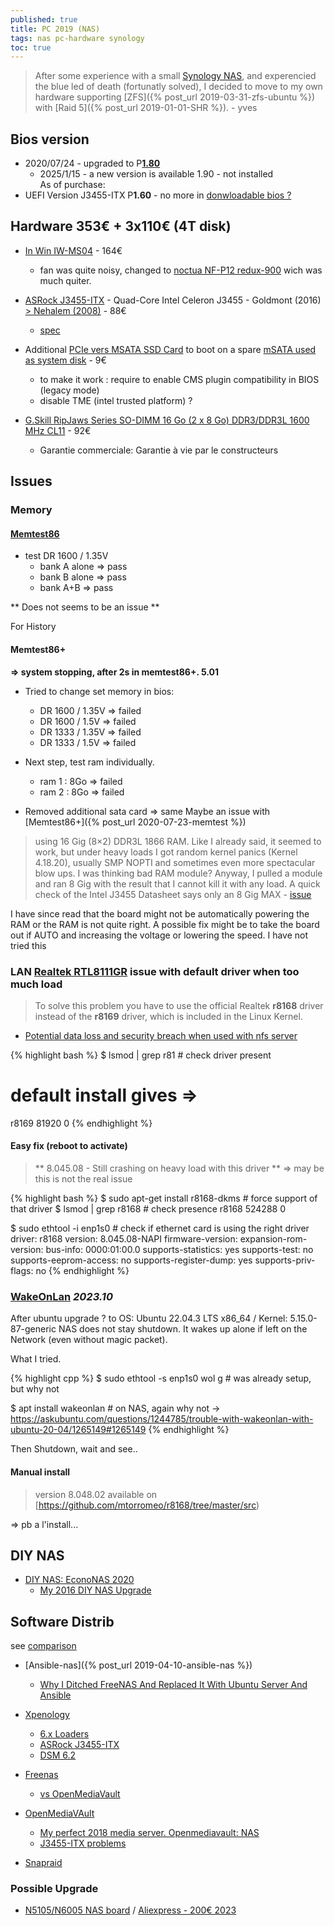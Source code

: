 ```yaml
---
published: true
title: PC 2019 (NAS)
tags: nas pc-hardware synology
toc: true
---
```

> After some experience with a small [Synology NAS](https://yduf.github.io/tags/#synology-ref), and experencied the blue led of death (fortunatly solved), I decided to move to my own hardware supporting [ZFS]({% post_url 2019-03-31-zfs-ubuntu %}) with [Raid 5]({% post_url 2019-01-01-SHR %}). - yves

## Bios version
- 2020/07/24 - upgraded to P[**1.80**](http://asrock.com/mb/Intel/J3455-ITX/?cat=Download&os=BIOS#BIOS)
	- 2025/1/15 - a new version is available 1.90 - not installed  
As of purchase:
- UEFI Version J3455-ITX P**1.60** - no more in [donwloadable bios ?](http://www.mgreene.org/?p=290)

## Hardware 353€ + 3x110€ (4T disk)

- [In Win IW-MS04](https://proclockers.com/review/in-win-iw-ms04-mini-server-case-review/) - 164€
	- fan was quite noisy, changed to [noctua NF-P12 redux-900](https://www.amazon.fr/gp/product/B07C5KZX85/ref=ppx_yo_dt_b_asin_title_o04_s00?ie=UTF8&psc=1) wich was much quiter.
    
- [ASRock J3455-ITX](https://www.ldlc.com/fiche/PB00217669.html) - Quad-Core Intel Celeron J3455 - Goldmont (2016) [> Nehalem (2008)](https://en.wikipedia.org/wiki/List_of_Intel_CPU_microarchitectures) - 88€
	- [spec](https://www.asrock.com/mb/Intel/J3455-ITX/#Specification)

- Additional [PCIe vers MSATA SSD Card](https://www.amazon.fr/gp/product/B07MJLBVBS/ref=ppx_yo_dt_b_asin_title_o09_s00?ie=UTF8&psc=1) to boot on a spare [mSATA used as system disk](https://cdn.thingiverse.com/assets/15/a0/2e/f2/2c/IMG_20190414_230318-small.jpg) - 9€
	- to make it work : require to enable CMS plugin compatibility in BIOS (legacy mode)
    - disable TME (intel trusted platform) ?

- [G.Skill RipJaws Series SO-DIMM 16 Go (2 x 8 Go) DDR3/DDR3L 1600 MHz CL11](https://www.ldlc.com/fiche/PB00156966.html?offerId=AR201311110009) - 92€
	- Garantie commerciale: Garantie à vie par le constructeurs

## Issues

### Memory

#### [Memtest86](https://www.memtest86.com/download.htm)
- test DR 1600 / 1.35V
	- bank A alone => pass
    - bank B alone => pass
    - bank A+B     => pass

** Does not seems to be an issue **

For History
#### Memtest86+

**=> system stopping, after 2s in memtest86+. 5.01**

- Tried to change set memory in bios:
	- DR 1600 / 1.35V => failed
    - DR 1600 / 1.5V  => failed
    - DR 1333 / 1.35V => failed
    - DR 1333 / 1.5V  => failed
    
- Next step, test ram individually.
	- ram 1 : 8Go => failed
    - ram 2 : 8Go => failed

- Removed additional sata card => same
Maybe an issue with [Memtest86+]({% post_url 2020-07-23-memtest %})

> using 16 Gig (8×2) DDR3L 1866 RAM. Like I already said, it seemed to work, but under heavy loads I got random kernel panics (Kernel 4.18.20), usually SMP NOPTI and sometimes even more spectacular blow ups. I was thinking bad RAM module? Anyway, I pulled a module and ran 8 Gig with the result that I cannot kill it with any load. A quick check of the Intel J3455 Datasheet says only an 8 Gig MAX - [issue](http://www.mgreene.org/?p=290)

I have since read that the board might not be automatically powering the RAM or the RAM is not quite right. A possible fix might be to take the board out if AUTO and increasing the voltage or lowering the speed. I have not tried this 

### LAN [Realtek RTL8111GR](https://tuxbyte.com/how-to-get-your-realtek-rtl8111rtl8168-working-updated-guide/) **issue** with default driver when too much load

> To solve this problem you have to use the official Realtek **r8168** driver instead of the **r8169** driver, which is included in the Linux Kernel.

- [Potential data loss and security breach when used with nfs server](https://github.com/mtorromeo/r8168/issues/4)

{% highlight bash %}
$ lsmod | grep r81						# check driver present
# default install gives =>
r8169                  81920  0
{% endhighlight %}

#### Easy fix (reboot to activate)
> ** 8.045.08 - Still crashing on heavy load with this driver **
=> may be this is not the real issue

{% highlight bash %}
$ sudo apt-get install r8168-dkms			# force support of that driver
<reboot>
$ lsmod | grep r8168						# check presence
r8168                 524288  0
  
$ sudo ethtool -i enp1s0	# check if ethernet card is using the right driver
driver: r8168
version: 8.045.08-NAPI
firmware-version: 
expansion-rom-version: 
bus-info: 0000:01:00.0
supports-statistics: yes
supports-test: no
supports-eeprom-access: no
supports-register-dump: yes
supports-priv-flags: no
{% endhighlight %}
  
### [WakeOnLan](https://help.ubuntu.com/community/WakeOnLan) _2023.10_
  
After ubuntu upgrade ? to OS: Ubuntu 22.04.3 LTS x86_64 / Kernel: 5.15.0-87-generic 
NAS does not stay shutdown. It wakes up alone if left on the Network (even without magic packet).

What I tried.

{% highlight cpp %}
$ sudo ethtool -s enp1s0 wol g    # was already setup, but why not
 
$ apt install wakeonlan			  # on NAS, again why not -> https://askubuntu.com/questions/1244785/trouble-with-wakeonlan-with-ubuntu-20-04/1265149#1265149
{% endhighlight %}

Then Shutdown, wait and see.. 
  
#### Manual install
> version 8.048.02 available on [https://github.com/mtorromeo/r8168/tree/master/src)
  
=> pb a l'install...

## DIY NAS
- [DIY NAS: EconoNAS 2020](https://blog.briancmoses.com/2020/12/diy-nas-econonas-2020.html?r=related)
	- [My 2016 DIY NAS Upgrade](https://blog.briancmoses.com/2016/06/building-a-cost-conscious-faster-than-gigabit-network.html)

## Software Distrib

see [comparison](https://www.reddit.com/r/DataHoarder/comments/6by93u/want_to_build_a_home_nas_freenas_nas4free_or_omv/)
- [Ansible-nas]({% post_url 2019-04-10-ansible-nas %})
	- [Why I Ditched FreeNAS And Replaced It With Ubuntu Server And Ansible](https://davidstephens.uk/ansible/linux/ubuntu/2017/10/05/why-i-ditched-freenas-replaced-with-ubuntu-ansible/)

- [Xpenology](https://xpenology.org/)
	- [6.x Loaders](https://xpenology.com/forum/topic/13333-tutorialreference-6x-loaders-and-platforms/)
	- [ASRock J3455-ITX](https://xpenology.com/forum/topic/9699-asrock-j3455-itx/)
    - [DSM 6.2](https://xpenology.com/forum/topic/13153-dsm-62-possible-on-asrock-j3455-itx/)

- [Freenas](https://www.freenas.org/)
	- [vs OpenMediaVault](https://www.freenas.org/freenas-vs-openmediavault/)
    
- [OpenMediaVAult]()
	- [My perfect 2018 media server. Openmediavault: NAS](https://medium.com/@yllanos/my-perfect-2018-media-server-openmediavault-nas-storage-multimedia-services-53e74ea33af3)
	- [J3455-ITX problems](https://forum.openmediavault.org/index.php/Thread/16375-ASRock-J3455-ITX-problems/)
    
- [Snapraid](https://www.snapraid.it/compare)

### Possible Upgrade
- [N5105/N6005 NAS board](https://www.youtube.com/watch?v=vjDoQA4C22c) / [Aliexpress - 200€ 2023](https://www.aliexpress.com/w/wholesale-n5105-nas-motherboard.html)
